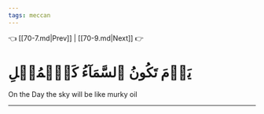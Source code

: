 ```yaml
---
tags: meccan
---
```


👈 [[70-7.md|Prev]] | [[70-9.md|Next]] 👉

# يَوۡمَ تَكُونُ ٱلسَّمَآءُ كَٱلۡمُهۡلِ

On the Day the sky will be like murky oil

---

